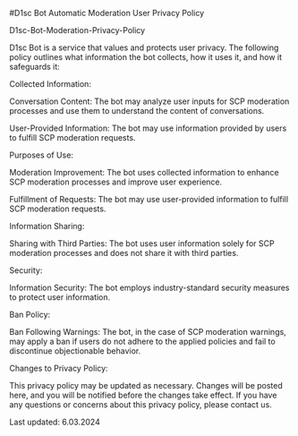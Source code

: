 #D1sc Bot Automatic Moderation User Privacy Policy

D1sc-Bot-Moderation-Privacy-Policy

D1sc Bot is a service that values and protects user privacy. The following policy outlines what information the bot collects, how it uses it, and how it safeguards it:

Collected Information:

Conversation Content: The bot may analyze user inputs for SCP moderation processes and use them to understand the content of conversations.

User-Provided Information: The bot may use information provided by users to fulfill SCP moderation requests.

Purposes of Use:

Moderation Improvement: The bot uses collected information to enhance SCP moderation processes and improve user experience.

Fulfillment of Requests: The bot may use user-provided information to fulfill SCP moderation requests.

Information Sharing:

Sharing with Third Parties: The bot uses user information solely for SCP moderation processes and does not share it with third parties.

Security:

Information Security: The bot employs industry-standard security measures to protect user information.

Ban Policy:

Ban Following Warnings: The bot, in the case of SCP moderation warnings, may apply a ban if users do not adhere to the applied policies and fail to discontinue objectionable behavior.

Changes to Privacy Policy:

This privacy policy may be updated as necessary. Changes will be posted here, and you will be notified before the changes take effect. If you have any questions or concerns about this privacy policy, please contact us.

Last updated: 6.03.2024
